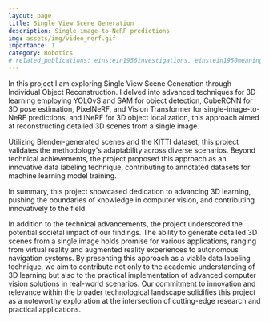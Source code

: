 ```yaml
---
layout: page
title: Single View Scene Generation
description: Single-image-to-NeRF predictions
img: assets/img/video_nerf.gif
importance: 1
category: Robotics
# related_publications: einstein1956investigations, einstein1950meaning
---
```


In this project I am exploring Single View Scene Generation through Individual Object Reconstruction. I delved into advanced techniques for 3D learning employing YOLOvS and SAM for object detection, CubeRCNN for 3D pose estimation, PixelNeRF, and Vision Transformer for single-image-to-NeRF predictions, and iNeRF for 3D object localization, this approach aimed at reconstructing detailed 3D scenes from a single image.

Utilizing Blender-generated scenes and the KITTI dataset, this project validates the methodology's adaptability across diverse scenarios. Beyond technical achievements, the project proposed this approach as an innovative data labeling technique, contributing to annotated datasets for machine learning model training.


In summary, this project showcased dedication to advancing 3D learning, pushing the boundaries of knowledge in computer vision, and contributing innovatively to the field.

In addition to the technical advancements, the project underscored the potential societal impact of our findings. The ability to generate detailed 3D scenes from a single image holds promise for various applications, ranging from virtual reality and augmented reality experiences to autonomous navigation systems. By presenting this approach as a viable data labeling technique, we aim to contribute not only to the academic understanding of 3D learning but also to the practical implementation of advanced computer vision solutions in real-world scenarios. Our commitment to innovation and relevance within the broader technological landscape solidifies this project as a noteworthy exploration at the intersection of cutting-edge research and practical applications.
